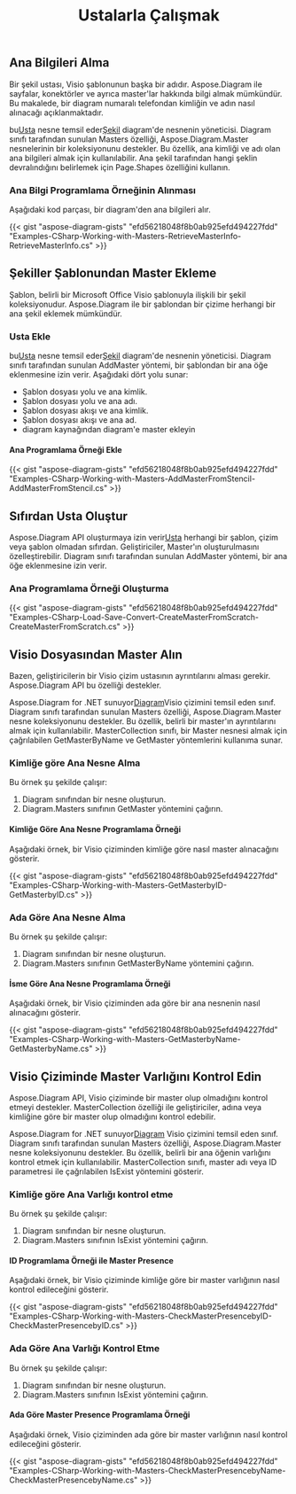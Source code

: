 ﻿---
title: Ustalarla Çalışmak
type: docs
weight: 70
url: /tr/net/working-with-masters/
description: Bu bölümde Aspose.Diagram ile master ekleme veya master bilgilerinin nasıl alınacağı açıklanmaktadır.
---
## **Ana Bilgileri Alma**
Bir şekil ustası, Visio şablonunun başka bir adıdır. Aspose.Diagram ile sayfalar, konektörler ve ayrıca master'lar hakkında bilgi almak mümkündür. Bu makalede, bir diagram numaralı telefondan kimliğin ve adın nasıl alınacağı açıklanmaktadır.

 bu[Usta](http://www.aspose.com/api/net/diagram/aspose.diagram/master) nesne temsil eder[Şekil](http://www.aspose.com/api/net/diagram/aspose.diagram/shape) diagram'de nesnenin yöneticisi. Diagram sınıfı tarafından sunulan Masters özelliği, Aspose.Diagram.Master nesnelerinin bir koleksiyonunu destekler. Bu özellik, ana kimliği ve adı olan ana bilgileri almak için kullanılabilir. Ana şekil tarafından hangi şeklin devralındığını belirlemek için Page.Shapes özelliğini kullanın.
### **Ana Bilgi Programlama Örneğinin Alınması**
Aşağıdaki kod parçası, bir diagram'den ana bilgileri alır.

{{< gist "aspose-diagram-gists" "efd56218048f8b0ab925efd494227fdd" "Examples-CSharp-Working-with-Masters-RetrieveMasterInfo-RetrieveMasterInfo.cs" >}}
## **Şekiller Şablonundan Master Ekleme**
Şablon, belirli bir Microsoft Office Visio şablonuyla ilişkili bir şekil koleksiyonudur. Aspose.Diagram ile bir şablondan bir çizime herhangi bir ana şekil eklemek mümkündür.
### **Usta Ekle**
 bu[Usta](http://www.aspose.com/api/net/diagram/aspose.diagram/master) nesne temsil eder[Şekil](http://www.aspose.com/api/net/diagram/aspose.diagram/shape) diagram'de nesnenin yöneticisi. Diagram sınıfı tarafından sunulan AddMaster yöntemi, bir şablondan bir ana öğe eklenmesine izin verir. Aşağıdaki dört yolu sunar:

- Şablon dosyası yolu ve ana kimlik.
- Şablon dosyası yolu ve ana adı.
- Şablon dosyası akışı ve ana kimlik.
- Şablon dosyası akışı ve ana ad.
- diagram kaynağından diagram'e master ekleyin
#### **Ana Programlama Örneği Ekle**
{{< gist "aspose-diagram-gists" "efd56218048f8b0ab925efd494227fdd" "Examples-CSharp-Working-with-Masters-AddMasterFromStencil-AddMasterFromStencil.cs" >}}
## **Sıfırdan Usta Oluştur**
 Aspose.Diagram API oluşturmaya izin verir[Usta](http://www.aspose.com/api/net/diagram/aspose.diagram/master) herhangi bir şablon, çizim veya şablon olmadan sıfırdan. Geliştiriciler, Master'ın oluşturulmasını özelleştirebilir. Diagram sınıfı tarafından sunulan AddMaster yöntemi, bir ana öğe eklenmesine izin verir.
### **Ana Programlama Örneği Oluşturma**
{{< gist "aspose-diagram-gists" "efd56218048f8b0ab925efd494227fdd" "Examples-CSharp-Load-Save-Convert-CreateMasterFromScratch-CreateMasterFromScratch.cs" >}}
## **Visio Dosyasından Master Alın**
Bazen, geliştiricilerin bir Visio çizim ustasının ayrıntılarını alması gerekir. Aspose.Diagram API bu özelliği destekler.

 Aspose.Diagram for .NET sunuyor[Diagram](http://www.aspose.com/api/net/diagram/aspose.diagram/diagram)Visio çizimini temsil eden sınıf. Diagram sınıfı tarafından sunulan Masters özelliği, Aspose.Diagram.Master nesne koleksiyonunu destekler. Bu özellik, belirli bir master'ın ayrıntılarını almak için kullanılabilir. MasterCollection sınıfı, bir Master nesnesi almak için çağrılabilen GetMasterByName ve GetMaster yöntemlerini kullanıma sunar.
### **Kimliğe göre Ana Nesne Alma**
Bu örnek şu şekilde çalışır:

1. Diagram sınıfından bir nesne oluşturun.
1. Diagram.Masters sınıfının GetMaster yöntemini çağırın.
#### **Kimliğe Göre Ana Nesne Programlama Örneği**
Aşağıdaki örnek, bir Visio çiziminden kimliğe göre nasıl master alınacağını gösterir.

{{< gist "aspose-diagram-gists" "efd56218048f8b0ab925efd494227fdd" "Examples-CSharp-Working-with-Masters-GetMasterbyID-GetMasterbyID.cs" >}}
### **Ada Göre Ana Nesne Alma**
Bu örnek şu şekilde çalışır:

1. Diagram sınıfından bir nesne oluşturun.
1. Diagram.Masters sınıfının GetMasterByName yöntemini çağırın.
#### **İsme Göre Ana Nesne Programlama Örneği**
Aşağıdaki örnek, bir Visio çiziminden ada göre bir ana nesnenin nasıl alınacağını gösterir.

{{< gist "aspose-diagram-gists" "efd56218048f8b0ab925efd494227fdd" "Examples-CSharp-Working-with-Masters-GetMasterbyName-GetMasterbyName.cs" >}}
## **Visio Çiziminde Master Varlığını Kontrol Edin**
Aspose.Diagram API, Visio çiziminde bir master olup olmadığını kontrol etmeyi destekler. MasterCollection özelliği ile geliştiriciler, adına veya kimliğine göre bir master olup olmadığını kontrol edebilir.

 Aspose.Diagram for .NET sunuyor[Diagram](http://www.aspose.com/api/net/diagram/aspose.diagram/diagram) Visio çizimini temsil eden sınıf. Diagram sınıfı tarafından sunulan Masters özelliği, Aspose.Diagram.Master nesne koleksiyonunu destekler. Bu özellik, belirli bir ana öğenin varlığını kontrol etmek için kullanılabilir. MasterCollection sınıfı, master adı veya ID parametresi ile çağrılabilen IsExist yöntemini gösterir.
### **Kimliğe göre Ana Varlığı kontrol etme**
Bu örnek şu şekilde çalışır:

1. Diagram sınıfından bir nesne oluşturun.
1. Diagram.Masters sınıfının IsExist yöntemini çağırın.
#### **ID Programlama Örneği ile Master Presence**
Aşağıdaki örnek, bir Visio çiziminde kimliğe göre bir master varlığının nasıl kontrol edileceğini gösterir.

{{< gist "aspose-diagram-gists" "efd56218048f8b0ab925efd494227fdd" "Examples-CSharp-Working-with-Masters-CheckMasterPresencebyID-CheckMasterPresencebyID.cs" >}}
### **Ada Göre Ana Varlığı Kontrol Etme**
Bu örnek şu şekilde çalışır:

1. Diagram sınıfından bir nesne oluşturun.
1. Diagram.Masters sınıfının IsExist yöntemini çağırın.
#### **Ada Göre Master Presence Programlama Örneği**
Aşağıdaki örnek, Visio çiziminden ada göre bir master varlığının nasıl kontrol edileceğini gösterir.

{{< gist "aspose-diagram-gists" "efd56218048f8b0ab925efd494227fdd" "Examples-CSharp-Working-with-Masters-CheckMasterPresencebyName-CheckMasterPresencebyName.cs" >}}
